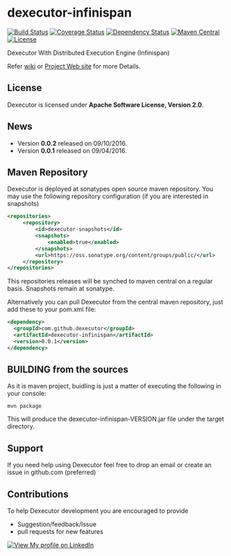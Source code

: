 # dexecutor-infinispan

[![Build Status](https://travis-ci.org/dexecutor/dexecutor-infinispan.svg?branch=master)](https://travis-ci.org/dexecutor/dexecutor-infinispan)
[![Coverage Status](https://coveralls.io/repos/github/dexecutor/dexecutor-infinispan/badge.svg?branch=master)](https://coveralls.io/github/dexecutor/dexecutor-infinispan?branch=master)
[![Dependency Status](https://www.versioneye.com/user/projects/57cbf2b469d949002f38dd5a/badge.svg?style=flat-square)](https://www.versioneye.com/user/projects/57cbf2b469d949002f38dd5a)
[![Maven Central](https://maven-badges.herokuapp.com/maven-central/com.github.dexecutor/dexecutor-infinispan/badge.svg)](https://maven-badges.herokuapp.com/maven-central/com.github.dexecutor/dexecutor-infinispan)
[![License](https://img.shields.io/badge/License-Apache%202.0-blue.svg)](https://opensource.org/licenses/Apache-2.0)


Dexecutor With Distributed Execution Engine (Infinispan)


Refer [wiki](https://github.com/dexecutor/dexecutor-infinispan/wiki) or [Project Web site](https://dexecutor.github.io/) for more Details.

## License

Dexecutor is licensed under **Apache Software License, Version 2.0**.

## News

* Version **0.0.2** released on 09/10/2016.
* Version **0.0.1** released on 09/04/2016.

## Maven Repository

Dexecutor is deployed at sonatypes open source maven repository. You may use the following repository configuration (if you are interested in snapshots)

```xml
<repositories>
     <repository>
         <id>dexecutor-snapshots</id>
         <snapshots>
             <enabled>true</enabled>
         </snapshots>
         <url>https://oss.sonatype.org/content/groups/public/</url>
     </repository>
</repositories>
```
This repositories releases will be synched to maven central on a regular basis. Snapshots remain at sonatype.

Alternatively you can  pull Dexecutor from the central maven repository, just add these to your pom.xml file:
```xml
<dependency>
  <groupId>com.github.dexecutor</groupId>
  <artifactId>dexecutor-infinispan</artifactId>
  <version>0.0.1</version>
</dependency>
```

## BUILDING from the sources

As it is maven project, buidling is just a matter of executing the following in your console:

	mvn package

This will produce the dexecutor-infinispan-VERSION.jar file under the target directory.

## Support
If you need help using Dexecutor feel free to drop an email or create an issue in github.com (preferred)

## Contributions
To help Dexecutor development you are encouraged to provide 
* Suggestion/feedback/Issue
* pull requests for new features

[![View My profile on LinkedIn](https://static.licdn.com/scds/common/u/img/webpromo/btn_viewmy_160x33.png)](https://in.linkedin.com/pub/nadeem-mohammad/17/411/21)
